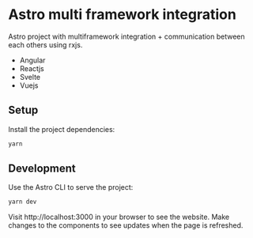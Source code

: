 # Astro multi framework integration

Astro project with multiframework integration + communication between each others using rxjs.
- Angular
- Reactjs
- Svelte
- Vuejs

## Setup

Install the project dependencies:

```sh
yarn
```

## Development

Use the Astro CLI to serve the project:

```sh
yarn dev
```

Visit http://localhost:3000 in your browser to see the website. Make changes to the components to see updates when the page is refreshed.
